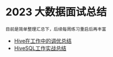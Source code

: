# 2023 大数据面试总结  

```
目前是简单整理汇总下，后续每周练习重启后再丰富
```

+ [Hive在工作中的调优总结](https://fx67ll.xyz/archives/hive-optimize-inwork)  
+ [HiveSQL工作实战总结](https://fx67ll.xyz/archives/hive-sql-inwork)  
